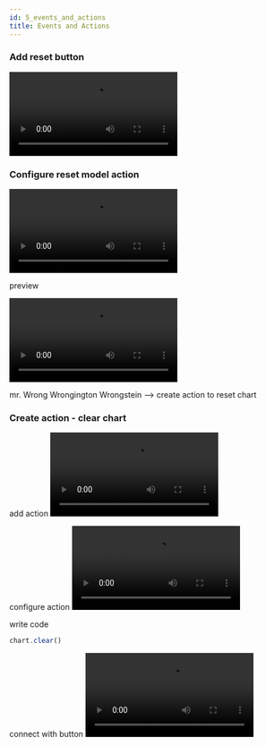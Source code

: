 ```yaml
---
id: 5_events_and_actions
title: Events and Actions
---
```


### Add reset button
<video loop controls>
  <source src="../img/simple_project/resetadd.webm" type="video/webm">
  <source src="../img/simple_project/resetadd.mp4" type="video/mp4">
</video>


### Configure reset model action
<video loop controls>
  <source src="../img/simple_project/actionresetmodel.webm" type="video/webm">
  <source src="../img/simple_project/actionresetmodel.mp4" type="video/mp4">
</video>


preview

<video loop controls>
  <source src="../img/simple_project/previewreset.webm" type="video/webm">
  <source src="../img/simple_project/previewreset.mp4" type="video/mp4">
</video>


mr. Wrong Wrongington Wrongstein --> create action to reset chart

### Create action - clear chart


add action
<video loop controls>
  <source src="../img/simple_project/createaction.webm" type="video/webm">
  <source src="../img/simple_project/createaction.mp4" type="video/mp4">
</video>


configure action
<video loop controls>
  <source src="../img/simple_project/configureaction.webm" type="video/webm">
  <source src="../img/simple_project/configureaction.mp4" type="video/mp4">
</video>

write code

```JavaScript
chart.clear()
```

connect with button
<video loop controls>
  <source src="../img/simple_project/connectaction.webm" type="video/webm">
  <source src="../img/simple_project/connectaction.mp4" type="video/mp4">
</video>

